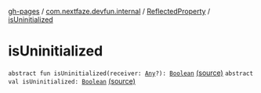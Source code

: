 [gh-pages](../../index.md) / [com.nextfaze.devfun.internal](../index.md) / [ReflectedProperty](index.md) / [isUninitialized](./is-uninitialized.md)

# isUninitialized

`abstract fun isUninitialized(receiver: `[`Any`](https://kotlinlang.org/api/latest/jvm/stdlib/kotlin/-any/index.html)`?): `[`Boolean`](https://kotlinlang.org/api/latest/jvm/stdlib/kotlin/-boolean/index.html) [(source)](https://github.com/NextFaze/dev-fun/tree/master/devfun/src/main/java/com/nextfaze/devfun/internal/Reflected.kt#L71)
`abstract val isUninitialized: `[`Boolean`](https://kotlinlang.org/api/latest/jvm/stdlib/kotlin/-boolean/index.html) [(source)](https://github.com/NextFaze/dev-fun/tree/master/devfun/src/main/java/com/nextfaze/devfun/internal/Reflected.kt#L72)